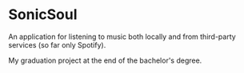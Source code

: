 # SonicSoul
An application for listening to music both locally and from third-party services (so far only Spotify).

My graduation project at the end of the bachelor's degree.
